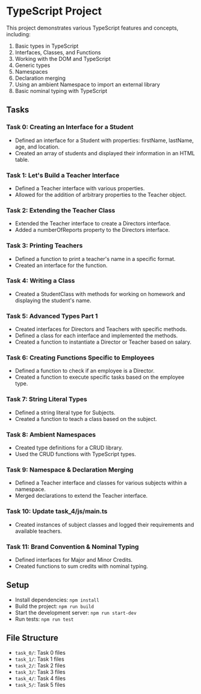 # TypeScript Project

This project demonstrates various TypeScript features and concepts, including:

1. Basic types in TypeScript
2. Interfaces, Classes, and Functions
3. Working with the DOM and TypeScript
4. Generic types
5. Namespaces
6. Declaration merging
7. Using an ambient Namespace to import an external library
8. Basic nominal typing with TypeScript

## Tasks

### Task 0: Creating an Interface for a Student

- Defined an interface for a Student with properties: firstName, lastName, age, and location.
- Created an array of students and displayed their information in an HTML table.

### Task 1: Let's Build a Teacher Interface

- Defined a Teacher interface with various properties.
- Allowed for the addition of arbitrary properties to the Teacher object.

### Task 2: Extending the Teacher Class

- Extended the Teacher interface to create a Directors interface.
- Added a numberOfReports property to the Directors interface.

### Task 3: Printing Teachers

- Defined a function to print a teacher's name in a specific format.
- Created an interface for the function.

### Task 4: Writing a Class

- Created a StudentClass with methods for working on homework and displaying the student's name.

### Task 5: Advanced Types Part 1

- Created interfaces for Directors and Teachers with specific methods.
- Defined a class for each interface and implemented the methods.
- Created a function to instantiate a Director or Teacher based on salary.

### Task 6: Creating Functions Specific to Employees

- Defined a function to check if an employee is a Director.
- Created a function to execute specific tasks based on the employee type.

### Task 7: String Literal Types

- Defined a string literal type for Subjects.
- Created a function to teach a class based on the subject.

### Task 8: Ambient Namespaces

- Created type definitions for a CRUD library.
- Used the CRUD functions with TypeScript types.

### Task 9: Namespace & Declaration Merging

- Defined a Teacher interface and classes for various subjects within a namespace.
- Merged declarations to extend the Teacher interface.

### Task 10: Update task_4/js/main.ts

- Created instances of subject classes and logged their requirements and available teachers.

### Task 11: Brand Convention & Nominal Typing

- Defined interfaces for Major and Minor Credits.
- Created functions to sum credits with nominal typing.

## Setup

- Install dependencies: `npm install`
- Build the project: `npm run build`
- Start the development server: `npm run start-dev`
- Run tests: `npm run test`

## File Structure

- `task_0/`: Task 0 files
- `task_1/`: Task 1 files
- `task_2/`: Task 2 files
- `task_3/`: Task 3 files
- `task_4/`: Task 4 files
- `task_5/`: Task 5 files
